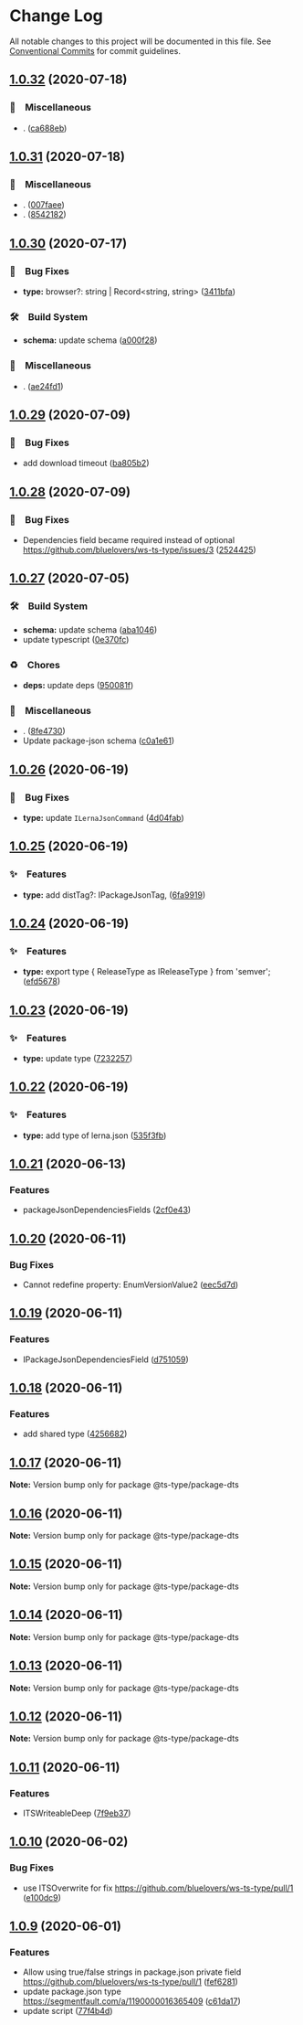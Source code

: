# Change Log

All notable changes to this project will be documented in this file.
See [Conventional Commits](https://conventionalcommits.org) for commit guidelines.

## [1.0.32](https://github.com/bluelovers/ws-ts-type/compare/@ts-type/package-dts@1.0.31...@ts-type/package-dts@1.0.32) (2020-07-18)


### 🔖　Miscellaneous

* . ([ca688eb](https://github.com/bluelovers/ws-ts-type/commit/ca688ebe2f5b59c3e11089b90bc446b59d95cfc5))





## [1.0.31](https://github.com/bluelovers/ws-ts-type/compare/@ts-type/package-dts@1.0.30...@ts-type/package-dts@1.0.31) (2020-07-18)


### 🔖　Miscellaneous

* . ([007faee](https://github.com/bluelovers/ws-ts-type/commit/007faeebb90bab921f8f8198e22f2ea1fff468ab))
* . ([8542182](https://github.com/bluelovers/ws-ts-type/commit/8542182927a867fd9b76f8d67e308ec41b1dc99e))





## [1.0.30](https://github.com/bluelovers/ws-ts-type/compare/@ts-type/package-dts@1.0.29...@ts-type/package-dts@1.0.30) (2020-07-17)


### 🐛　Bug Fixes

* **type:** browser?: string | Record<string, string> ([3411bfa](https://github.com/bluelovers/ws-ts-type/commit/3411bfac39f7ff2d6a4a52ea8fe88acdf1112fca))


### 🛠　Build System

* **schema:** update schema ([a000f28](https://github.com/bluelovers/ws-ts-type/commit/a000f28704acc6637fe838e7d891f808967652e8))


### 🔖　Miscellaneous

* . ([ae24fd1](https://github.com/bluelovers/ws-ts-type/commit/ae24fd13b356cb8aa3f4ff42715662473e765b3b))





## [1.0.29](https://github.com/bluelovers/ws-ts-type/compare/@ts-type/package-dts@1.0.28...@ts-type/package-dts@1.0.29) (2020-07-09)


### 🐛　Bug Fixes

* add download timeout ([ba805b2](https://github.com/bluelovers/ws-ts-type/commit/ba805b2e801fda08a1fce60f048fd66bae715056))





## [1.0.28](https://github.com/bluelovers/ws-ts-type/compare/@ts-type/package-dts@1.0.27...@ts-type/package-dts@1.0.28) (2020-07-09)


### 🐛　Bug Fixes

* Dependencies field became required instead of optional https://github.com/bluelovers/ws-ts-type/issues/3 ([2524425](https://github.com/bluelovers/ws-ts-type/commit/2524425533ea210921634c0fd954a1b05ef91327))





## [1.0.27](https://github.com/bluelovers/ws-ts-type/compare/@ts-type/package-dts@1.0.26...@ts-type/package-dts@1.0.27) (2020-07-05)


### 🛠　Build System

* **schema:** update schema ([aba1046](https://github.com/bluelovers/ws-ts-type/commit/aba1046e121a5293a2b6eb890e8c26c4193bd4ea))
* update typescript ([0e370fc](https://github.com/bluelovers/ws-ts-type/commit/0e370fc3842b4c6c2be0795ad30add6625ed9d91))


### ♻️　Chores

* **deps:** update deps ([950081f](https://github.com/bluelovers/ws-ts-type/commit/950081fb179d2c787c234b30c8e45429408e1b98))


### 🔖　Miscellaneous

* . ([8fe4730](https://github.com/bluelovers/ws-ts-type/commit/8fe473038c8e833c67be9e6152841d56cbffdc93))
* Update package-json schema ([c0a1e61](https://github.com/bluelovers/ws-ts-type/commit/c0a1e6127b6e32de8b79f0da755ad707d7f28225))





## [1.0.26](https://github.com/bluelovers/ws-ts-type/compare/@ts-type/package-dts@1.0.25...@ts-type/package-dts@1.0.26) (2020-06-19)


### 🐛　Bug Fixes

* **type:** update `ILernaJsonCommand` ([4d04fab](https://github.com/bluelovers/ws-ts-type/commit/4d04fab0c67f7a435365a076293a1601653db1ac))





## [1.0.25](https://github.com/bluelovers/ws-ts-type/compare/@ts-type/package-dts@1.0.24...@ts-type/package-dts@1.0.25) (2020-06-19)


### ✨　Features

* **type:** add distTag?: IPackageJsonTag, ([6fa9919](https://github.com/bluelovers/ws-ts-type/commit/6fa9919fe33a6eb72a4b650e2d463cb33a7d330e))





## [1.0.24](https://github.com/bluelovers/ws-ts-type/compare/@ts-type/package-dts@1.0.23...@ts-type/package-dts@1.0.24) (2020-06-19)


### ✨　Features

* **type:** export type { ReleaseType as IReleaseType } from 'semver'; ([efd5678](https://github.com/bluelovers/ws-ts-type/commit/efd56786a0c4d0f44d1a29de33eed3e8f725e5a6))





## [1.0.23](https://github.com/bluelovers/ws-ts-type/compare/@ts-type/package-dts@1.0.22...@ts-type/package-dts@1.0.23) (2020-06-19)


### ✨　Features

* **type:** update type ([7232257](https://github.com/bluelovers/ws-ts-type/commit/7232257ef1087e525f808b21758119064ed4dfcd))





## [1.0.22](https://github.com/bluelovers/ws-ts-type/compare/@ts-type/package-dts@1.0.21...@ts-type/package-dts@1.0.22) (2020-06-19)


### ✨　Features

* **type:** add type of lerna.json ([535f3fb](https://github.com/bluelovers/ws-ts-type/commit/535f3fb9a388a58c4f4d3ef46042b48d7a01bf13))





## [1.0.21](https://github.com/bluelovers/ws-ts-type/compare/@ts-type/package-dts@1.0.20...@ts-type/package-dts@1.0.21) (2020-06-13)


### Features

* packageJsonDependenciesFields ([2cf0e43](https://github.com/bluelovers/ws-ts-type/commit/2cf0e43ffcf91e7909ec37023a91fba2ed342e8c))





## [1.0.20](https://github.com/bluelovers/ws-ts-type/compare/@ts-type/package-dts@1.0.19...@ts-type/package-dts@1.0.20) (2020-06-11)


### Bug Fixes

* Cannot redefine property: EnumVersionValue2 ([eec5d7d](https://github.com/bluelovers/ws-ts-type/commit/eec5d7dc36249fc28d6b6066405fa0ed9c9e39ec))





## [1.0.19](https://github.com/bluelovers/ws-ts-type/compare/@ts-type/package-dts@1.0.18...@ts-type/package-dts@1.0.19) (2020-06-11)


### Features

* IPackageJsonDependenciesField ([d751059](https://github.com/bluelovers/ws-ts-type/commit/d7510594e31430b020349a5a42408a210a6e098c))





## [1.0.18](https://github.com/bluelovers/ws-ts-type/compare/@ts-type/package-dts@1.0.17...@ts-type/package-dts@1.0.18) (2020-06-11)


### Features

* add shared type ([4256682](https://github.com/bluelovers/ws-ts-type/commit/42566829ddd7b6753377af30b6c9f2d21834db9d))





## [1.0.17](https://github.com/bluelovers/ws-ts-type/compare/@ts-type/package-dts@1.0.16...@ts-type/package-dts@1.0.17) (2020-06-11)

**Note:** Version bump only for package @ts-type/package-dts





## [1.0.16](https://github.com/bluelovers/ws-ts-type/compare/@ts-type/package-dts@1.0.15...@ts-type/package-dts@1.0.16) (2020-06-11)

**Note:** Version bump only for package @ts-type/package-dts





## [1.0.15](https://github.com/bluelovers/ws-ts-type/compare/@ts-type/package-dts@1.0.14...@ts-type/package-dts@1.0.15) (2020-06-11)

**Note:** Version bump only for package @ts-type/package-dts





## [1.0.14](https://github.com/bluelovers/ws-ts-type/compare/@ts-type/package-dts@1.0.13...@ts-type/package-dts@1.0.14) (2020-06-11)

**Note:** Version bump only for package @ts-type/package-dts





## [1.0.13](https://github.com/bluelovers/ws-ts-type/compare/@ts-type/package-dts@1.0.12...@ts-type/package-dts@1.0.13) (2020-06-11)

**Note:** Version bump only for package @ts-type/package-dts





## [1.0.12](https://github.com/bluelovers/ws-ts-type/compare/@ts-type/package-dts@1.0.11...@ts-type/package-dts@1.0.12) (2020-06-11)

**Note:** Version bump only for package @ts-type/package-dts





## [1.0.11](https://github.com/bluelovers/ws-ts-type/compare/@ts-type/package-dts@1.0.10...@ts-type/package-dts@1.0.11) (2020-06-11)


### Features

* ITSWriteableDeep ([7f9eb37](https://github.com/bluelovers/ws-ts-type/commit/7f9eb3771e20c1949bb0dc54521ee4dc807a2cf3))





## [1.0.10](https://github.com/bluelovers/ws-ts-type/compare/@ts-type/package-dts@1.0.9...@ts-type/package-dts@1.0.10) (2020-06-02)


### Bug Fixes

* use ITSOverwrite for fix https://github.com/bluelovers/ws-ts-type/pull/1 ([e100dc9](https://github.com/bluelovers/ws-ts-type/commit/e100dc973392d035313f27214085b9ca913c03e5))





## [1.0.9](https://github.com/bluelovers/ws-ts-type/compare/@ts-type/package-dts@1.0.8...@ts-type/package-dts@1.0.9) (2020-06-01)


### Features

* Allow using true/false strings in package.json private field https://github.com/bluelovers/ws-ts-type/pull/1 ([fef6281](https://github.com/bluelovers/ws-ts-type/commit/fef62817e53e3744df623e8ceaa86e14e27beec7))
* update package.json type https://segmentfault.com/a/1190000016365409 ([c61da17](https://github.com/bluelovers/ws-ts-type/commit/c61da17123ae9b6a5b710fb01f7ca204f355ee99))
* update script ([77f4b4d](https://github.com/bluelovers/ws-ts-type/commit/77f4b4d9a484ed96241c93da4b95932f34494ad7))

